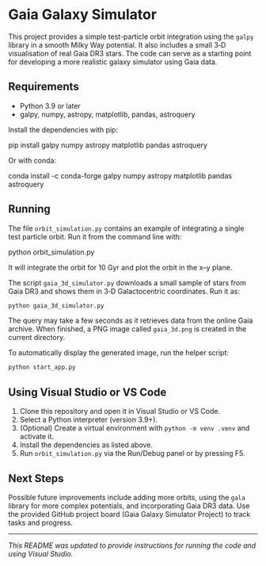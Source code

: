 # Gaia Galaxy Simulator

This project provides a simple test-particle orbit integration using the `galpy` library in a smooth Milky Way potential. It also includes a small 3‑D visualisation of real Gaia DR3 stars. The code can serve as a starting point for developing a more realistic galaxy simulator using Gaia data.

## Requirements

- Python 3.9 or later
- galpy, numpy, astropy, matplotlib, pandas, astroquery

Install the dependencies with pip:

pip install galpy numpy astropy matplotlib pandas astroquery

Or with conda:

conda install -c conda-forge galpy numpy astropy matplotlib pandas astroquery

## Running

The file `orbit_simulation.py` contains an example of integrating a single test particle orbit. Run it from the command line with:

python orbit_simulation.py

It will integrate the orbit for 10 Gyr and plot the orbit in the x–y plane.

The script `gaia_3d_simulator.py` downloads a small sample of stars from Gaia DR3 and shows them in 3‑D Galactocentric coordinates. Run it as:

```bash
python gaia_3d_simulator.py
```

The query may take a few seconds as it retrieves data from the online Gaia archive. When finished, a PNG image called `gaia_3d.png` is created in the current directory.

To automatically display the generated image, run the helper script:

```bash
python start_app.py
```

## Using Visual Studio or VS Code

1. Clone this repository and open it in Visual Studio or VS Code.
2. Select a Python interpreter (version 3.9+).
3. (Optional) Create a virtual environment with `python -m venv .venv` and activate it.
4. Install the dependencies as listed above.
5. Run `orbit_simulation.py` via the Run/Debug panel or by pressing F5.

## Next Steps

Possible future improvements include adding more orbits, using the `gala` library for more complex potentials, and incorporating Gaia DR3 data. Use the provided GitHub project board (Gaia Galaxy Simulator Project) to track tasks and progress.

---

*This README was updated to provide instructions for running the code and using Visual Studio.*
